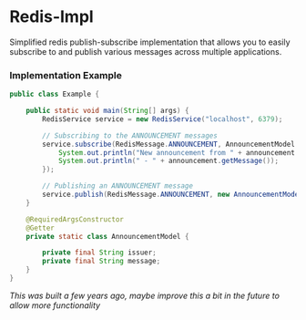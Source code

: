 # Redis-Impl
Simplified redis publish-subscribe implementation that allows you to easily subscribe to and publish various messages across multiple applications.

### Implementation Example
```java
public class Example {

    public static void main(String[] args) {
        RedisService service = new RedisService("localhost", 6379);

        // Subscribing to the ANNOUNCEMENT messages
        service.subscribe(RedisMessage.ANNOUNCEMENT, AnnouncementModel.class, announcement -> {
            System.out.println("New announcement from " + announcement.getIssuer() + '!');
            System.out.println(" - " + announcement.getMessage());
        });

        // Publishing an ANNOUNCEMENT message
        service.publish(RedisMessage.ANNOUNCEMENT, new AnnouncementModel("valentino", "Hello World"));
    }

    @RequiredArgsConstructor
    @Getter
    private static class AnnouncementModel {

        private final String issuer;
        private final String message;
    }
}
```
*This was built a few years ago, maybe improve this a bit in the future to allow more functionality*
